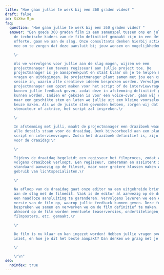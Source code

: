 ```yaml
---
title: "Hoe gaan jullie te werk bij een 360 graden video? "
draft: false
id: SiXkw-M_m
faq:
  question: "Hoe gaan jullie te werk bij een 360 graden video? "
  answer: "Een goede 360 graden film is een samenspel tussen ons en jullie. Zodra
    de technische kaders van de film definitief gemaakt zijn in een definitieve
    offerte, gaan we aan de slag. Onze consultants denken hierbij actief met je
    mee om te zorgen dat deze aansluit bij jouw wensen en mogelijkheden.\r

    \r

    Als we vervolgens voor jullie aan de slag mogen, wijzen we een
    projectmanager (en tevens regisseur) aan jullie project toe. De
    projectmanager is je aanspreekpunt en staat klaar om je te helpen met al je
    vragen en uitdagingen. De projectmanager plant samen met jou een creatieve
    sessie in, waarin alle creatieve ideeën besproken worden. Vervolgens zal de
    projectmanager een opzet maken voor het script of de interviewvragen. Hierop
    kunnen jullie feedback geven, zodat deze in afstemming definitief gemaakt
    kunnen worden. Indien er gekozen is voor een voice-over, gaan wij op zoek
    naar een geschikte stem en laten we jullie uit een kleine voorselectie een
    keuze maken. Als we de juiste stem gevonden hebben, zorgen wij dat deze
    stemacteur of actrice, het script zal inspreken.\r

    \r

    In afstemming met julli, maakt de projectmanager een draaiboek waarin
    alle details staan voor de draaidag. Denk bijvoorbeeld aan een planning,
    script en interviewvragen. Zodra het draaiboek definitief is, zijn we klaar
    voor de draaidag!\r

    \r

    Tijdens de draaidag begeleidt een regisseur het filmproces, zodat alles
    volgens draaiboek verloopt. Een regisseur, cameraman en assistent zijn
    standaard aanwezig op de filmset, maar voor grotere klussen maken we ook
    gebruik van lichtspecialisten.\r

    \r

    Na afloop van de draaidag gaat onze editor na een uitgebreide briefing
    aan de slag met de filmedit. Vaak is de editor al aanwezig op de draaidag om
    een naadloze aansluiting te garanderen. Vervolgens leveren we een eerste
    versie van de film op, waarop jullie feedback kunnen geven. Deze feedback
    bespreken we samen en verwerken we om de film definitief te maken. Na
    akkoord op de film worden eventuele teaserversies, ondertitelingen,
    filmposters, etc. gemaakt.\r

    \r

    De film is nu klaar en kan ingezet worden! Hebben jullie vragen over de
    inzet, en hoe je dit het beste aanpakt? Dan denken we graag met je mee.\r

    \r

    \r\n"
seo:
  noindex: true
---
```

